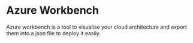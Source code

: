 # Azure Workbench

Azure workbench is a tool to visualise your cloud architecture and export them into a json file to deploy it easily.